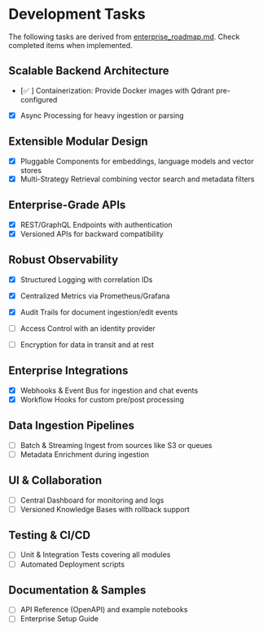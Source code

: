 # Development Tasks

The following tasks are derived from [enterprise_roadmap.md](enterprise_roadmap.md).
Check completed items when implemented.

## Scalable Backend Architecture
- [✅ ] Containerization: Provide Docker images with Qdrant pre-configured
- [x] Async Processing for heavy ingestion or parsing

## Extensible Modular Design
- [x] Pluggable Components for embeddings, language models and vector stores
- [x] Multi-Strategy Retrieval combining vector search and metadata filters

## Enterprise-Grade APIs
- [x] REST/GraphQL Endpoints with authentication
- [x] Versioned APIs for backward compatibility

## Robust Observability
- [x] Structured Logging with correlation IDs
- [x] Centralized Metrics via Prometheus/Grafana

- [x] Audit Trails for document ingestion/edit events
- [ ] Access Control with an identity provider
- [ ] Encryption for data in transit and at rest

## Enterprise Integrations
- [x] Webhooks & Event Bus for ingestion and chat events
- [x] Workflow Hooks for custom pre/post processing

## Data Ingestion Pipelines
- [ ] Batch & Streaming Ingest from sources like S3 or queues
- [ ] Metadata Enrichment during ingestion

## UI & Collaboration
- [ ] Central Dashboard for monitoring and logs
- [ ] Versioned Knowledge Bases with rollback support

## Testing & CI/CD
- [ ] Unit & Integration Tests covering all modules
- [ ] Automated Deployment scripts

## Documentation & Samples
- [ ] API Reference (OpenAPI) and example notebooks
- [ ] Enterprise Setup Guide
